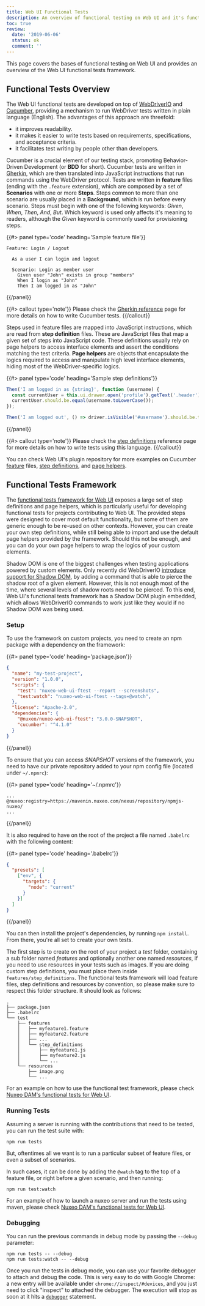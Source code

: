 ```yaml
---
title: Web UI Functional Tests
description: An overview of functional testing on Web UI and it's functional testing framework.
toc: true
review:
  date: '2019-06-06'
  status: ok
  comment: ''
---
```


This page covers the bases of functional testing on Web UI and provides an overview of the Web UI functional tests framework.

## Functional Tests Overview

The Web UI functional tests are developed on top of [WebDriverIO](https://webdriver.io/) and [Cucumber](https://cucumber.io/), providing a mechanism to run WebDriver tests written in plain language (English).
The advantages of this approach are threefold:
- it improves readability.
- it makes it easier to write tests based on requirements, specifications, and acceptance criteria.
- it facilitates test writing by people other than developers.

Cucumber is a crucial element of our testing stack, promoting Behavior-Driven Development (or **BDD** for short). Cucumber tests are written in [Gherkin](https://docs.cucumber.io/gherkin/reference/), which are then translated into JavaScript instructions that run commands using the WebDriver protocol. Tests are written in **feature** files (ending with the `.feature` extension), which are composed by a set of **Scenarios** with one or more **Steps**. Steps common to more than one scenario are usually placed in a **Background**, which is run before every scenario. Steps must begin with one of the following keywords: *Given*, *When*, *Then*, *And*, *But*. Which keyword is used only affects it's meaning to readers, although the *Given* keyword is commonly used for provisioning steps.

{{#> panel type='code' heading='Sample feature file'}}

```Gherkin
Feature: Login / Logout

  As a user I can login and logout

  Scenario: Login as member user
    Given user "John" exists in group "members"
    When I login as "John"
    Then I am logged in as "John"
```
{{/panel}}

{{#> callout type='note'}}
Please check the [Gherkin reference](https://docs.cucumber.io/gherkin/reference/) page for more details on how to write Cucumber tests.
{{/callout}}

Steps used in feature files are mapped into JavaScript instructions, which are read from **step definition** files. These are JavaScript files that map a given set of steps into JavaScript code. These definitions usually rely on page helpers to access interface elements and assert the conditions matching the test criteria. **Page helpers** are objects that encapsulate the logics required to access and manipulate high level interface elements, hiding most of the WebDriver-specific logics.

{{#> panel type='code' heading='Sample step definitions'}}

```JavaScript
Then('I am logged in as {string}', function (username) {
  const currentUser = this.ui.drawer.open('profile').getText('.header').toLowerCase();
  currentUser.should.be.equal(username.toLowerCase());
});

Then('I am logged out', () => driver.isVisible('#username').should.be.true);
```

{{/panel}}

{{#> callout type='note'}}
Please check the [step definitions](https://docs.cucumber.io/cucumber/step-definitions/) reference page for more details on how to write tests using this language.
{{/callout}}

You can check Web UI's plugin repository for more examples on Cucumber [feature](https://github.com/nuxeo/plugin-nuxeo-web-ui/tree/2.4_10.10/ftest/web-ui/webdriver/test) files, [step definitions](https://github.com/nuxeo/plugin-nuxeo-web-ui/tree/2.4_10.10/nuxeo-web-ui-ftest/test/features/step_definitions), and [page helpers](https://github.com/nuxeo/plugin-nuxeo-web-ui/tree/2.4_10.10/nuxeo-web-ui-ftest/test/pages).

## Functional Tests Framework

The [functional tests framework for Web UI](https://github.com/nuxeo/plugin-nuxeo-web-ui/tree/2.4_10.10/nuxeo-web-ui-ftest) exposes a large set of step definitions and page helpers, which is particularly useful for developing functional tests for projects contributing to Web UI. The provided steps were designed to cover most default functionality, but some of them are generic enough to be re-used on other contexts. However, you can create your own step definitions, while still being able to import and use the default page helpers provided by the framework. Should this not be enough, and you can do your own page helpers to wrap the logics of your custom elements.

Shadow DOM is one of the biggest challenges when testing applications powered by custom elements. Only recently did WebDriverIO [introduce support for Shadow DOM](https://github.com/webdriverio/webdriverio/blob/master/CHANGELOG.md#550-2019-02-20), by adding a command that is able to pierce the shadow root of a given element. However, this is not enough most of the time, where several levels of shadow roots need to be pierced. To this end, Web UI's functional tests framework has a Shadow DOM plugin embedded, which allows WebDriverIO commands to work just like they would if no Shadow DOM was being used.

### Setup

To use the framework on custom projects, you need to create an npm package with a dependency on the framework:

{{#> panel type='code' heading='package.json'}}
```JSON
{
  "name": "my-test-project",
  "version": "1.0.0",
  "scripts": {
    "test": "nuxeo-web-ui-ftest --report --screenshots",
    "test:watch": "nuxeo-web-ui-ftest --tags=@watch",
  },
  "license": "Apache-2.0",
  "dependencies": {
    "@nuxeo/nuxeo-web-ui-ftest": "3.0.0-SNAPSHOT",
    "cucumber": "^4.1.0"
  }
}
```
{{/panel}}

To ensure that you can access *SNAPSHOT* versions of the framework, you need to have our private repository added to your npm config file (located under `~/.npmrc`):

{{#> panel type='code' heading='~/.npmrc'}}
```
...
@nuxeo:registry=https://mavenin.nuxeo.com/nexus/repository/npmjs-nuxeo/
...
```
{{/panel}}

It is also required to have on the root of the project a file named `.babelrc` with the following content:

{{#> panel type='code' heading='.babelrc'}}
```JSON
{
  "presets": [
    ["env", {
      "targets": {
        "node": "current"
      }
    }]
  ]
}
```
{{/panel}}

You can then install the project's dependencies, by running `npm install`. From there, you're all set to create your own tests.

The first step is to create on the root of your project a *test* folder, containing a sub folder named *features* and optionally another one named *resources*, if you need to use resources in your tests such as images. If you are doing custom step definitions, you must place them inside `features/step_definitions`. The functional tests framework will load feature files, step definitions and resources by convention, so please make sure to respect this folder structure. It should look as follows:

```
.
├── package.json
├── .babelrc
└── test
    ├── features
    │   ├── myfeature1.feature
    │   ├── myfeature2.feature
    │   ├── ...
    │   └── step_definitions
    │       ├── myfeature1.js
    │       ├── myfeature2.js
    │       └── ...
    └── resources
        ├── image.png
        └── ...
```

For an example on how to use the functional test framework, please check
[Nuxeo DAM's functional tests for Web UI](https://github.com/nuxeo/marketplace-dam/tree/6.4_10.10/ftest/web-ui/webdriver).


### Running Tests

Assuming a server is running with the contributions that need to be tested, you can run the test suite with:
```
npm run tests
```
But, oftentimes all we want is to run a particular subset of feature files, or even a subset of scenarios.

In such cases, it can be done by adding the `@watch` tag to the top of a feature file, or right before a given scenario, and then running:
```
npm run test:watch
```

For an example of how to launch a nuxeo server and run the tests using maven, please check
[Nuxeo DAM's functional tests for Web UI](https://github.com/nuxeo/marketplace-dam/tree/6.4_10.10/ftest/web-ui/webdriver).

### Debugging

You can run the previous commands in debug mode by passing the `--debug` parameter:

```
npm run tests -- --debug
npm run tests:watch -- --debug
```

Once you run the tests in debug mode, you can use your favorite debugger to attach and debug the code. This is very easy to do with Google Chrome: a new entry will be available under `chrome://inspect/#devices`, and you just need to click "inspect" to attached the debugger. The execution will stop as soon at it hits a [`debugger`](https://developer.mozilla.org/en-US/docs/Web/JavaScript/Reference/Statements/debugger) statement.
